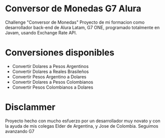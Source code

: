 # Conversor de Monedas G7 Alura
Challenge "Conversor de Monedas"
Proyecto de mi formacion como desarrollador back-end de Alura Latam, G7 ONE, programado totalmente en Javam, usando Exchange Rate API.

# Conversiones disponibles
- Convertir Dolares a Pesos Argentinos
- Convertir Dolares a Reales Brasileños
- Convertir Pesos Argentino a Dolares
- Convertir Dolares a Pesos Colombianos
- Convertir Pesos Colombianos a Dolares

# Disclammer 
Proyecto hecho con mucho esfuerzo por un desarrollador muy novato y con la ayuda de mis colegas Elder de Argentina, y Jose de Colombia. Seguimos avanzando G7
